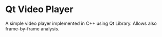 # Qt Video Player

A simple video player implemented in C++ using Qt Library. Allows also frame-by-frame analysis.
